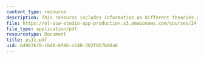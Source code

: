 ```yaml
---
content_type: resource
description: This resource includes information on different theories given by Lewis.
file: https://ol-ocw-studio-app-production.s3.amazonaws.com/courses/24-251-introduction-to-philosophy-of-language-spring-2006/649076701b486f46c640302f0b7b00a8_ps11.pdf
file_type: application/pdf
resourcetype: Document
title: ps11.pdf
uid: 64907670-1b48-6f46-c640-302f0b7b00a8
---
```

